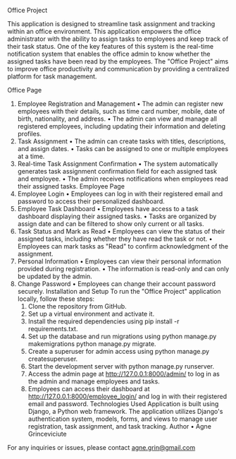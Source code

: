 Office Project

This application is designed to streamline task assignment and tracking within an office environment. This application empowers the office administrator with the ability to assign tasks to employees and keep track of their task status. One of the key features of this system is the real-time notification system that enables the office admin to know whether the assigned tasks have been read by the employees. 
The "Office Project" aims to improve office productivity and communication by providing a centralized platform for task management. 

Office Page
1. Employee Registration and Management
    • The admin can register new employees with their details, such as time card number, mobile, date of birth, nationality, and address.
    • The admin can view and manage all registered employees, including updating their information and deleting profiles.
2. Task Assignment
    • The admin can create tasks with titles, descriptions, and assign dates.
    • Tasks can be assigned to one or multiple employees at a time.
3. Real-time Task Assignment Confirmation
    • The system automatically generates task assignment confirmation field for each assigned task and employee.
    • The admin receives notifications when employees read their assigned tasks.
Employee Page
1. Employee Login
    • Employees can log in with their registered email and password to access their personalized dashboard.
2. Employee Task Dashboard
    • Employees have access to a task dashboard displaying their assigned tasks.
    • Tasks are organized by assign date and can be filtered to show only current or all tasks.
3. Task Status and Mark as Read
    • Employees can view the status of their assigned tasks, including whether they have read the task or not.
    • Employees can mark tasks as "Read" to confirm acknowledgment of the assignment.
4. Personal Information
    • Employees can view their personal information provided during registration.
    • The information is read-only and can only be updated by the admin.
5. Change Password
    • Employees can change their account password securely.
Installation and Setup
To run the "Office Project" application locally, follow these steps:
    1. Clone the repository from GitHub.
    2. Set up a virtual environment and activate it.
    3. Install the required dependencies using pip install -r requirements.txt.
    4. Set up the database and run migrations using 
       python manage.py makemigrations
       python manage.py migrate.
    5. Create a superuser for admin access using python manage.py createsuperuser.
    6. Start the development server with python manage.py runserver.
    7. Access the admin page at http://127.0.0.1:8000/admin/ to log in as the admin and manage employees and tasks.
    8. Employees can access their dashboard at http://127.0.0.1:8000/employee_login/ and log in with their registered email and password.
Technologies Used
Application is built using Django, a Python web framework. The application utilizes Django's authentication system, models, forms, and views to manage user registration, task assignment, and task tracking.
Author
    • Agne Grinceviciute
      
For any inquiries or issues, please contact agne.grin@gmail.com
